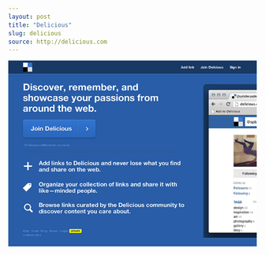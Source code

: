 ```yaml
---
layout: post
title: "Delicious"
slug: delicious
source: http://delicious.com
---
```


<img src="/assets/img/screenshots/delicious.jpg">
